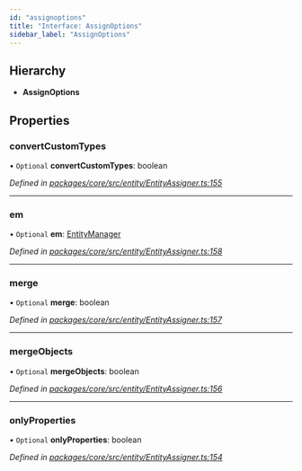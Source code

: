 ```yaml
---
id: "assignoptions"
title: "Interface: AssignOptions"
sidebar_label: "AssignOptions"
---
```


## Hierarchy

* **AssignOptions**

## Properties

### convertCustomTypes

• `Optional` **convertCustomTypes**: boolean

*Defined in [packages/core/src/entity/EntityAssigner.ts:155](https://github.com/mikro-orm/mikro-orm/blob/c7aaca40d/packages/core/src/entity/EntityAssigner.ts#L155)*

___

### em

• `Optional` **em**: [EntityManager](../classes/entitymanager.md)

*Defined in [packages/core/src/entity/EntityAssigner.ts:158](https://github.com/mikro-orm/mikro-orm/blob/c7aaca40d/packages/core/src/entity/EntityAssigner.ts#L158)*

___

### merge

• `Optional` **merge**: boolean

*Defined in [packages/core/src/entity/EntityAssigner.ts:157](https://github.com/mikro-orm/mikro-orm/blob/c7aaca40d/packages/core/src/entity/EntityAssigner.ts#L157)*

___

### mergeObjects

• `Optional` **mergeObjects**: boolean

*Defined in [packages/core/src/entity/EntityAssigner.ts:156](https://github.com/mikro-orm/mikro-orm/blob/c7aaca40d/packages/core/src/entity/EntityAssigner.ts#L156)*

___

### onlyProperties

• `Optional` **onlyProperties**: boolean

*Defined in [packages/core/src/entity/EntityAssigner.ts:154](https://github.com/mikro-orm/mikro-orm/blob/c7aaca40d/packages/core/src/entity/EntityAssigner.ts#L154)*
